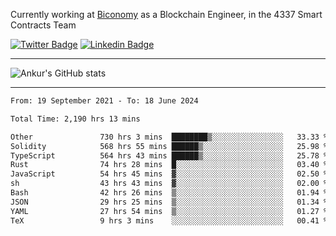 Currently working at [Biconomy](https://biconomy.io/) as a Blockchain Engineer, in the 4337 Smart Contracts Team

 [![Twitter Badge](https://img.shields.io/badge/-@ankurdubey521-1ca0f1?style=flat-square&labelColor=1ca0f1&logo=twitter&logoColor=white&link=https://twitter.com/ankurdubey521)](https://twitter.com/ankurdubey521) [![Linkedin Badge](https://img.shields.io/badge/-ankurdubey521-blue?style=flat-square&logo=Linkedin&logoColor=white&link=https://www.linkedin.com/in/ankurdubey521/)](https://www.linkedin.com/in/ankurdubey521/)

<hr/>

![Ankur's GitHub stats](https://github-readme-stats.vercel.app/api?username=ankurdubey521&count_private=true&theme=radical)

<hr/>

<!--START_SECTION:waka-->

```txt
From: 19 September 2021 - To: 18 June 2024

Total Time: 2,190 hrs 13 mins

Other               730 hrs 3 mins  ████████▒░░░░░░░░░░░░░░░░   33.33 %
Solidity            568 hrs 55 mins ██████▒░░░░░░░░░░░░░░░░░░   25.98 %
TypeScript          564 hrs 43 mins ██████▒░░░░░░░░░░░░░░░░░░   25.78 %
Rust                74 hrs 28 mins  █░░░░░░░░░░░░░░░░░░░░░░░░   03.40 %
JavaScript          54 hrs 45 mins  ▓░░░░░░░░░░░░░░░░░░░░░░░░   02.50 %
sh                  43 hrs 43 mins  ▓░░░░░░░░░░░░░░░░░░░░░░░░   02.00 %
Bash                42 hrs 26 mins  ▒░░░░░░░░░░░░░░░░░░░░░░░░   01.94 %
JSON                29 hrs 25 mins  ▒░░░░░░░░░░░░░░░░░░░░░░░░   01.34 %
YAML                27 hrs 54 mins  ▒░░░░░░░░░░░░░░░░░░░░░░░░   01.27 %
TeX                 9 hrs 3 mins    ░░░░░░░░░░░░░░░░░░░░░░░░░   00.41 %
```

<!--END_SECTION:waka-->
